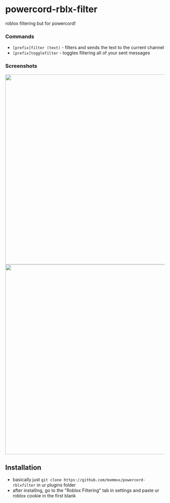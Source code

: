 # powercord-rblx-filter
roblox filtering but for powercord!

### Commands
- `[prefix]filter (text)` - filters and sends the text to the current channel
- `[prefix]togglefilter`  - toggles filtering all of your sent messages 

### Screenshots
<img src='https://i.imgur.com/oKnuS2a.png' width=600>
<img src='https://i.imgur.com/rO2fWd4.png' width=600>

## Installation
- basically just `git clone https://github.com/mxmmxx/powercord-rblxfilter` in ur plugins folder
- after installing, go to the "Roblox Filtering" tab in settings and paste ur roblox cookie in the first blank
